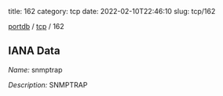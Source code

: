 title: 162
category: tcp
date: 2022-02-10T22:46:10
slug: tcp/162

[portdb](/) / [tcp](/category/tcp.html) / 162


## IANA Data

_Name:_ snmptrap

_Description:_ SNMPTRAP

